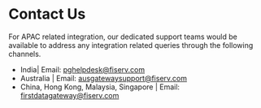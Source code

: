 # Contact Us

For APAC related integration, our dedicated support teams would be available to address any integration related queries through the following channels.

- India| Email: pghelpdesk@fiserv.com 
- Australia | Email: ausgatewaysupport@fiserv.com 
- China, Hong Kong, Malaysia, Singapore | Email: firstdatagateway@fiserv.com 

